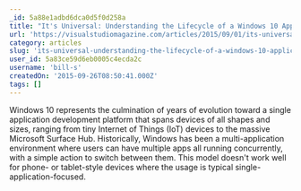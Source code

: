 ```yaml
---
_id: 5a88e1adbd6dca0d5f0d258a
title: "It's Universal: Understanding the Lifecycle of a Windows 10 Application"
url: 'https://visualstudiomagazine.com/articles/2015/09/01/its-universal.aspx'
category: articles
slug: 'its-universal-understanding-the-lifecycle-of-a-windows-10-application'
user_id: 5a83ce59d6eb0005c4ecda2c
username: 'bill-s'
createdOn: '2015-09-26T08:50:41.000Z'
tags: []
---
```


Windows 10 represents the culmination of years of evolution toward a single application development platform that spans devices of all shapes and sizes, ranging from tiny Internet of Things (IoT) devices to the massive Microsoft Surface Hub. Historically, Windows has been a multi-application environment where users can have multiple apps all running concurrently, with a simple action to switch between them. This model doesn't work well for phone- or tablet-style devices where the usage is typical single-application-focused.

